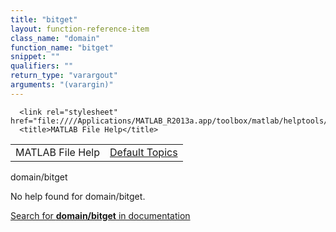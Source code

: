 ```yaml
---
title: "bitget"
layout: function-reference-item
class_name: "domain"
function_name: "bitget"
snippet: ""
qualifiers: ""
return_type: "varargout"
arguments: "(varargin)"
---
```


<html>
   <head>
      <meta http-equiv="Content-Type" content="text/html; charset=utf-8">
   
      <link rel="stylesheet" href="file:////Applications/MATLAB_R2013a.app/toolbox/matlab/helptools/private/helpwin.css">
      <title>MATLAB File Help</title>
   </head>
   <body>
      <!--Single-page help-->
      <table border="0" cellspacing="0" width="100%">
         <tr class="subheader">
            <td class="headertitle">MATLAB File Help</td>
            <td class="subheader-right"><a href="matlab:helpwin">Default Topics</a></td>
         </tr>
      </table>
      <div class="title">domain/bitget</div>
      <!--No help found-->
      <p>No help found for <span class="helptopic">domain/bitget</span>.
      </p>
      <p><a href="matlab:docsearch('domain/bitget')">
            Search for <b>domain/bitget</b> in documentation
            </a></p>
   </body>
</html>
